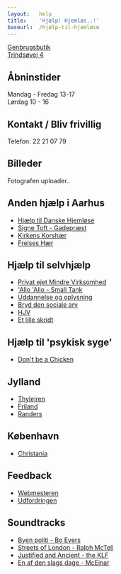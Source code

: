 ```yaml
---
layout:   help
title:    'Hjælp! Hjemløs..!'
baseurl:  /hjælp-til-hjemløse
---
```


[Genbrugsbutik](http://hjælptilhjemløse.dk)  
[Trindsøvej 4](https://www.google.com/maps/place/Trindsøvej+4,+8000+Aarhus/@56.1539285,10.1789742,17z/data=!3m1!4b1!4m6!3m5!1s0x464c3feff8a0022b:0xc136e63f870e349b!8m2!3d56.1539255!4d10.1811629!16s%2Fg%2F11c5jv9z1w)  

Åbninstider
----
Mandag - Fredag 13-17  
Lørdag 10 - 16

Kontakt / Bliv frivillig
----
Telefon: 22 21 07 79  

Billeder
----
Fotografen uploader..

Anden hjælp i Aarhus
----
- [Hjælp til Danske Hjemløse](https://www.facebook.com/groups/425487298105126)
- [Signe Toft - Gadepræst](https://www.facebook.com/signe.toft.54)
- [Kirkens Korshær](https://kirkenskorshaer.dk/aarhus)
- [Frelses Hær](https://www.frelsenshaer.dk/hjaelp/vaeresteder/)

Hjælp til selvhjælp
----
- [Privat ejet Mindre Virksomhed](https://virksomhedsguiden.dk/content/ydelser/vaelg-virksomhedsform/)
- ['Allo 'Allo - Small Tank](https://youtu.be/Im9xsytmuDk)
- [Uddannelse og oplysning](https://youtu.be/0fxzMP-3YD4)
- [Bryd den sociale arv](https://youtu.be/7YkDmDJthhg)
- [HJV](https://www.hjv.dk/Sider/default.aspx)
- [Et lille skridt](https://youtu.be/060A15ELz00)

Hjælp til 'psykisk syge'
----
- [Don't be a Chicken](https://youtu.be/DTP9__vi3d4)

Jylland
----
- [Thylejren](https://www.facebook.com/groups/1696465363914014)
- [Friland](https://www.facebook.com/groups/1696465363914014)
- [Randers](https://www.randers.dk/borger/socialt/socialt-udsatte/vaeresteder/)

København
----
- [Christania](https://www.christiania.org)

Feedback
----
- [Webmesteren](webmester)
- [Udfordringen](https://udfordringen.dk)

Soundtracks
----
- [Byen politi - Bo Evers](https://youtu.be/5wfDkpbd4hk)
- [Streets of London - Ralph McTell](https://youtu.be/DiWomXklfv8)
- [Justified and Ancient - the KLF](https://youtu.be/-_O2BCoo-C8)
- [En af den slags dage - McEinar](https://youtu.be/2XKPF7D5wg0)
